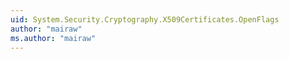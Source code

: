 ```yaml
---
uid: System.Security.Cryptography.X509Certificates.OpenFlags
author: "mairaw"
ms.author: "mairaw"
---
```

